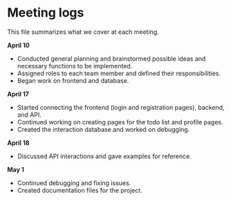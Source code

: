 # Meeting logs
This file summarizes what we cover at each meeting.

**April 10**  
- Conducted general planning and brainstormed possible ideas and necessary functions to be implemented.
- Assigned roles to each team member and defined their responsibilities.
- Began work on frontend and database.

**April 17**  
- Started connecting the frontend (login and registration pages), backend, and API.
- Continued working on creating pages for the todo list and profile pages.
- Created the interaction database and worked on debugging.

**April 18**  
- Discussed API interactions and gave examples for reference.

**May 1**
- Continued debugging and fixing issues.
- Created documentation files for the project.
